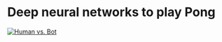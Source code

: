 # Deep neural networks to play Pong

<a href="https://imgflip.com/gif/2ih1r3"><img src="https://i.imgflip.com/2ih1r3.gif" title="Human vs. Bot"/></a>
